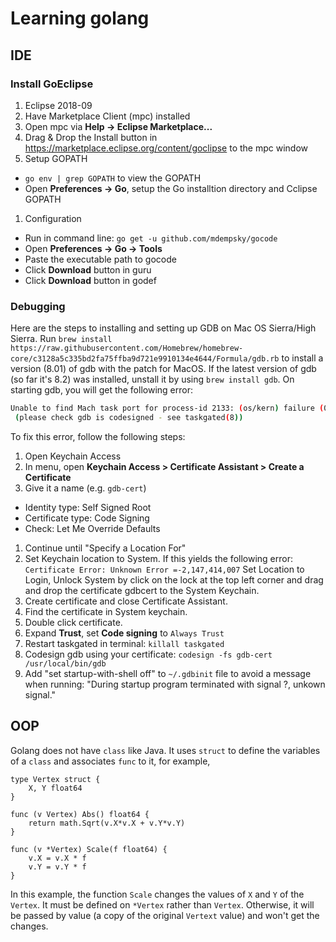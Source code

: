 # Learning golang
## IDE

### Install GoEclipse
1. Eclipse 2018-09
1. Have Marketplace Client (mpc) installed
1. Open mpc via **Help -> Eclipse Marketplace...**
1. Drag & Drop the Install button in https://marketplace.eclipse.org/content/goclipse to the mpc window
1. Setup GOPATH
  * `go env | grep GOPATH` to view the GOPATH
  * Open **Preferences -> Go**, setup the Go installtion directory and Cclipse GOPATH
1. Configuration
  * Run in command line: `go get -u github.com/mdempsky/gocode`
  * Open **Preferences -> Go -> Tools**
  * Paste the executable path to gocode
  * Click **Download** button in guru
  * Click **Download** button in godef
 
### Debugging
Here are the steps to installing and setting up GDB on Mac OS Sierra/High Sierra.
Run `brew install https://raw.githubusercontent.com/Homebrew/homebrew-core/c3128a5c335bd2fa75ffba9d721e9910134e4644/Formula/gdb.rb` to install a version (8.01) of gdb with the patch for MacOS. If the latest version of gdb (so far it's 8.2) was installed, unstall it by using `brew install gdb`.
On starting gdb, you will get the following error:
```bash
Unable to find Mach task port for process-id 2133: (os/kern) failure (0x5).
 (please check gdb is codesigned - see taskgated(8))
```

To fix this error, follow the following steps:

1. Open Keychain Access
1. In menu, open **Keychain Access > Certificate Assistant > Create a Certificate**
1. Give it a name (e.g. `gdb-cert`)
  + Identity type: Self Signed Root
  + Certificate type: Code Signing
  + Check: Let Me Override Defaults
1. Continue until "Specify a Location For"
1. Set Keychain location to System. If this yields the following error:
`Certificate Error: Unknown Error =-2,147,414,007`
Set Location to Login, Unlock System by click on the lock at the top left corner and drag and drop the certificate gdbcert to the System Keychain.
1. Create certificate and close Certificate Assistant.
1. Find the certificate in System keychain.
1. Double click certificate.
1. Expand **Trust**, set **Code signing** to `Always Trust`
1. Restart taskgated in terminal: `killall taskgated`
1. Codesign gdb using your certificate: `codesign -fs gdb-cert /usr/local/bin/gdb`
1. Add "set startup-with-shell off" to `~/.gdbinit` file to avoid a message when running: "During startup program terminated with signal ?, unkown signal."

## OOP
Golang does not have `class` like Java. It uses `struct` to define the variables of a `class` and associates `func` to it, for example,

```
type Vertex struct {
	X, Y float64
}

func (v Vertex) Abs() float64 {
	return math.Sqrt(v.X*v.X + v.Y*v.Y)
}

func (v *Vertex) Scale(f float64) {
	v.X = v.X * f
	v.Y = v.Y * f
}
```

In this example, the function `Scale` changes the values of `X` and `Y` of the `Vertex`. It must be defined on `*Vertex` rather than `Vertex`. Otherwise, it will be passed by value (a copy of the original `Vertext` value) and won't get the changes.
